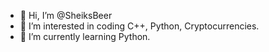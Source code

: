 - 👋 Hi, I’m @SheiksBeer
- 👀 I’m interested in coding C++, Python, Cryptocurrencies.
- 🌱 I’m currently learning Python.


<!---
SheiksBeer/SheiksBeer is a ✨ special ✨ repository because its `README.md` (this file) appears on your GitHub profile.
You can click the Preview link to take a look at your changes.
--->
